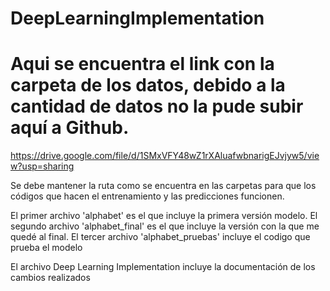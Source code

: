 # DeepLearningImplementation


# Aqui se encuentra el link con la carpeta de los datos, debido a la cantidad de datos no la pude subir aquí a Github. 

https://drive.google.com/file/d/1SMxVFY48wZ1rXAluafwbnarigEJvjyw5/view?usp=sharing

Se debe mantener la ruta como se encuentra en las carpetas para que los códigos que hacen el entrenamiento y las predicciones funcionen.


El primer archivo 'alphabet' es el que incluye la primera versión modelo.
El segundo archivo 'alphabet_final' es el que incluye la versión con la que me quedé al final.
El tercer archivo 'alphabet_pruebas' incluye el codigo que prueba el modelo


El archivo Deep Learning Implementation incluye la documentación de los cambios realizados
